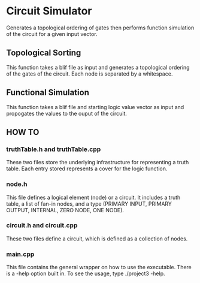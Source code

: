 # Circuit Simulator
Generates a topological ordering of gates then performs function simulation of the circuit for a given input vector.

## Topological Sorting

This function takes a blif file as input and generates a topological ordering of the gates of the circuit. Each node is separated by a whitespace.

## Functional Simulation

This function takes a blif file and starting logic value vector as input and propogates the values to the ouput of the circuit.  

## HOW TO

### truthTable.h and truthTable.cpp
These two files store the underlying infrastructure for representing a truth table. Each entry stored
represents a cover for the logic function.
### node.h
This file defines a logical element (node) or a circuit. It includes a truth table, a list of fan-in nodes,
and a type (PRIMARY INPUT, PRIMARY OUTPUT, INTERNAL, ZERO NODE, ONE NODE).
### circuit.h and circuit.cpp
These two files define a circuit, which is defined as a collection of nodes.
### main.cpp
This file contains the general wrapper on how to use the executable. There is a -help option built
in. To see the usage, type ./project3 -help.
